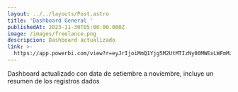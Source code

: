 ```yaml
---
layout: ../../layouts/Post.astro
title: 'Dashboard General '
publishedAt: 2023-11-30T05:00:00.000Z
image: /images/freelance.png
descripcion: Dashboard actualizado
link: >-
  https://app.powerbi.com/view?r=eyJrIjoiMmQ1Yjg5M2UtMTIzNy00MWExLWFmMzQtMWJjNjA5NjAyZjkyIiwidCI6IjhhODc5NDI5LTAxYzItNDc2MC05OGQzLTM3ZWFlZTg0MDczZCIsImMiOjR9
---
```


Dashboard actualizado con data de setiembre a noviembre, incluye un resumen de los registros dados
